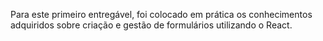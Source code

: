 Para este primeiro entregável, foi colocado em prática os conhecimentos adquiridos sobre criação e gestão de formulários utilizando o React.